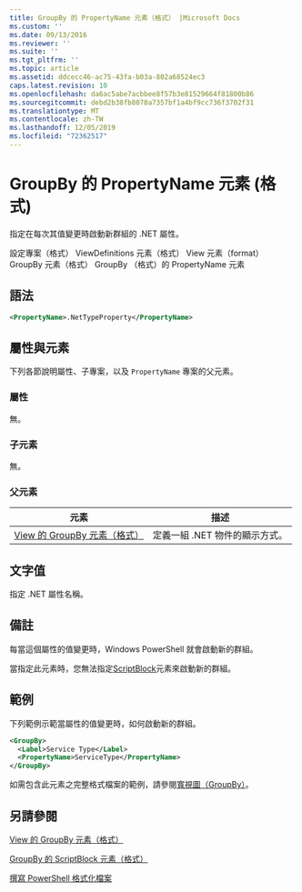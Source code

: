 ```yaml
---
title: GroupBy 的 PropertyName 元素（格式） |Microsoft Docs
ms.custom: ''
ms.date: 09/13/2016
ms.reviewer: ''
ms.suite: ''
ms.tgt_pltfrm: ''
ms.topic: article
ms.assetid: ddcecc46-ac75-43fa-b03a-802a68524ec3
caps.latest.revision: 10
ms.openlocfilehash: da6ac5abe7acbbee8f57b3e81529664f81800b86
ms.sourcegitcommit: debd2b38fb8070a7357bf1a4bf9cc736f3702f31
ms.translationtype: MT
ms.contentlocale: zh-TW
ms.lasthandoff: 12/05/2019
ms.locfileid: "72362517"
---
```

# <a name="propertyname-element-for-groupby-format"></a>GroupBy 的 PropertyName 元素 (格式)

指定在每次其值變更時啟動新群組的 .NET 屬性。

設定專案（格式） ViewDefinitions 元素（格式） View 元素（format） GroupBy 元素（格式） GroupBy （格式）的 PropertyName 元素

## <a name="syntax"></a>語法

```xml
<PropertyName>.NetTypeProperty</PropertyName>
```

## <a name="attributes-and-elements"></a>屬性與元素

下列各節說明屬性、子專案，以及 `PropertyName` 專案的父元素。

### <a name="attributes"></a>屬性

無。

### <a name="child-elements"></a>子元素

無。

### <a name="parent-elements"></a>父元素

|元素|描述|
|-------------|-----------------|
|[View 的 GroupBy 元素（格式）](./groupby-element-for-view-format.md)|定義一組 .NET 物件的顯示方式。|

## <a name="text-value"></a>文字值

指定 .NET 屬性名稱。

## <a name="remarks"></a>備註

每當這個屬性的值變更時，Windows PowerShell 就會啟動新的群組。

當指定此元素時，您無法指定[ScriptBlock](./scriptblock-element-for-groupby-format.md)元素來啟動新的群組。

## <a name="example"></a>範例

下列範例示範當屬性的值變更時，如何啟動新的群組。

```xml
<GroupBy>
  <Label>Service Type</Label>
  <PropertyName>ServiceType</PropertyName>
</GroupBy>

```

如需包含此元素之完整格式檔案的範例，請參閱[寬視圖（GroupBy）](./wide-view-groupby.md)。

## <a name="see-also"></a>另請參閱

[View 的 GroupBy 元素（格式）](./groupby-element-for-view-format.md)

[GroupBy 的 ScriptBlock 元素（格式）](./scriptblock-element-for-groupby-format.md)

[撰寫 PowerShell 格式化檔案](./writing-a-powershell-formatting-file.md)
